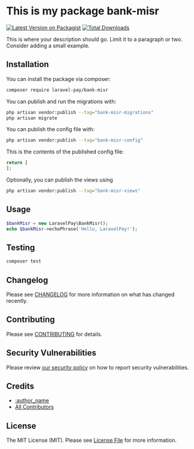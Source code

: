 # This is my package bank-misr

[![Latest Version on Packagist](https://img.shields.io/packagist/v/laravel-pay/bank-misr.svg?style=flat-square)](https://packagist.org/packages/laravel-pay/bank-misr)
[![Total Downloads](https://img.shields.io/packagist/dt/laravel-pay/bank-misr.svg?style=flat-square)](https://packagist.org/packages/laravel-pay/bank-misr)

This is where your description should go. Limit it to a paragraph or two. Consider adding a small example.

## Installation

You can install the package via composer:

```bash
composer require laravel-pay/bank-misr
```

You can publish and run the migrations with:

```bash
php artisan vendor:publish --tag="bank-misr-migrations"
php artisan migrate
```

You can publish the config file with:

```bash
php artisan vendor:publish --tag="bank-misr-config"
```

This is the contents of the published config file:

```php
return [
];
```

Optionally, you can publish the views using

```bash
php artisan vendor:publish --tag="bank-misr-views"
```

## Usage

```php
$bankMisr = new LaravelPay\BankMisr();
echo $bankMisr->echoPhrase('Hello, LaravelPay!');
```

## Testing

```bash
composer test
```

## Changelog

Please see [CHANGELOG](CHANGELOG.md) for more information on what has changed recently.

## Contributing

Please see [CONTRIBUTING](CONTRIBUTING.md) for details.

## Security Vulnerabilities

Please review [our security policy](../../security/policy) on how to report security vulnerabilities.

## Credits

- [:author_name](https://github.com/:author_username)
- [All Contributors](../../contributors)

## License

The MIT License (MIT). Please see [License File](LICENSE.md) for more information.
